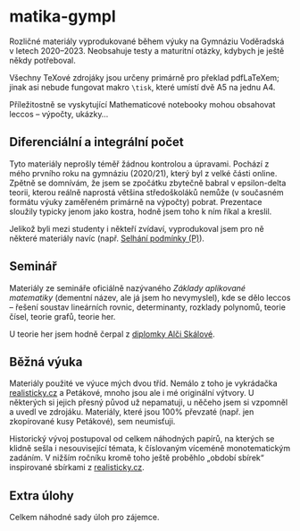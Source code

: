 # matika-gympl
Rozličné materiály vyprodukované během výuky na Gymnáziu Voděradská v letech 2020–2023.
Neobsahuje testy a maturitní otázky, kdybych je ještě někdy potřeboval.

Všechny TeXové zdrojáky jsou určeny primárně pro překlad pdfLaTeXem; jinak asi nebude fungovat makro `\tisk`, které umístí dvě A5 na jednu A4.

Příležitostně se vyskytující Mathematicové notebooky mohou obsahovat leccos – výpočty, ukázky…

## Diferenciální a integrální počet
Tyto materiály neprošly téměř žádnou kontrolou a úpravami.
Pochází z mého prvního roku na gymnáziu (2020/21), který byl z velké části online. Zpětně se domnívám, že jsem se zpočátku zbytečně babral v epsilon-delta teorii, kterou reálně naprostá většina středoškoláků nemůže (v současném formátu výuky zaměřeném primárně na výpočty) pobrat. Prezentace sloužily typicky jenom jako kostra, hodně jsem toho k ním říkal a kreslil.

Jelikož byli mezi studenty i někteří zvídaví, vyprodukoval jsem pro ně některé materiály navíc (např. [Selhání podmínky (P)](diferencialni_a_integralni_pocet/limity/lim_p_fail.pdf)).

## Seminář
Materiály ze semináře oficiálně nazývaného *Základy aplikované matematiky* (dementní název, ale já jsem ho nevymyslel), kde se dělo leccos – řešení soustav lineárních rovnic, determinanty, rozklady polynomů, teorie čísel, teorie grafů, teorie her.

U teorie her jsem hodně čerpal z [diplomky Alči Skálové](http://hdl.handle.net/20.500.11956/71391).

## Běžná výuka
Materiály použité ve výuce mých dvou tříd. Nemálo z toho je vykrádačka [realisticky.cz](http://www.realisticky.cz/) a Petákové, mnoho jsou ale i mé originální výtvory. U některých si jejich přesný původ už nepamatuji, u něčeho jsem si vzpomněl a uvedl ve zdrojáku. Materiály, které jsou 100% převzaté (např. jen zkopírované kusy Petákové), sem neumisťuji.

Historický vývoj postupoval od celkem náhodných papírů, na kterých se klidně sešla i nesouvisející témata, k číslovaným víceméně monotematickým zadáním. V nižším ročníku kromě toho ještě proběhlo „období sbírek“ inspirované sbírkami z [realisticky.cz](http://www.realisticky.cz/).

## Extra úlohy
Celkem náhodné sady úloh pro zájemce.